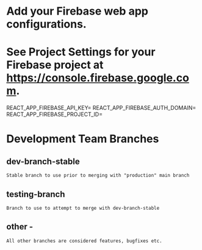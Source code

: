 # Add your Firebase web app configurations.

# See Project Settings for your Firebase project at https://console.firebase.google.com.

REACT_APP_FIREBASE_API_KEY=
REACT_APP_FIREBASE_AUTH_DOMAIN=
REACT_APP_FIREBASE_PROJECT_ID=

# Development Team Branches

## dev-branch-stable

    Stable branch to use prior to merging with "production" main branch

## testing-branch

    Branch to use to attempt to merge with dev-branch-stable

## other -

    All other branches are considered features, bugfixes etc.
